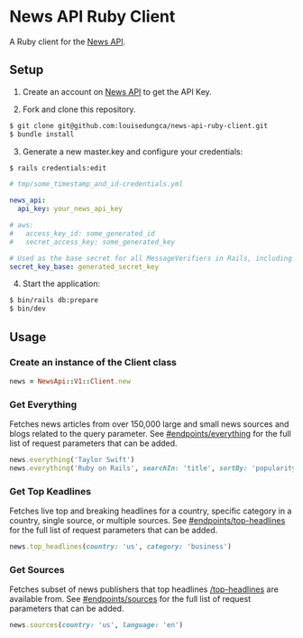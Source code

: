 # News API Ruby Client
A Ruby client for the [News API](https://newsapi.org/).

## Setup
1. Create an account on [News API](https://newsapi.org/docs/get-started) to get the API Key.

2. Fork and clone this repository.
```bash
$ git clone git@github.com:louisedungca/news-api-ruby-client.git
$ bundle install

```

3. Generate a new master.key and configure your credentials:
```bash
$ rails credentials:edit
```
```yaml
# tmp/some_timestamp_and_id-credentials.yml

news_api:
  api_key: your_news_api_key

# aws:
#   access_key_id: some_generated_id
#   secret_access_key: some_generated_key

# Used as the base secret for all MessageVerifiers in Rails, including the one protecting cookies.
secret_key_base: generated_secret_key
```

4. Start the application:
```bash
$ bin/rails db:prepare
$ bin/dev
```

## Usage

### Create an instance of the Client class
```ruby
news = NewsApi::V1::Client.new
```

### Get Everything 
Fetches news articles from over 150,000 large and small news sources and blogs related to the query parameter. See [#endpoints/everything](https://newsapi.org/docs/endpoints/everything) for the full list of request parameters that can be added.
```ruby
news.everything('Taylor Swift')
news.everything('Ruby on Rails', searchIn: 'title', sortBy: 'popularity')
```

### Get Top Keadlines
Fetches live top and breaking headlines for a country, specific category in a country, single source, or multiple sources. See [#endpoints/top-headlines](https://newsapi.org/docs/endpoints/top-headlines) for the full list of request parameters that can be added.
```ruby
news.top_headlines(country: 'us', category: 'business')
```

### Get Sources
Fetches subset of news publishers that top headlines [/top-headlines](https://newsapi.org/docs/endpoints/top-headlines) are available from. See [#endpoints/sources](https://newsapi.org/docs/endpoints/sources) for the full list of request parameters that can be added.
```ruby
news.sources(country: 'us', language: 'en')
```
